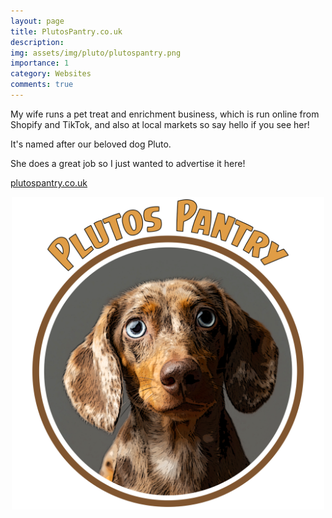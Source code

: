 ```yaml
---
layout: page
title: PlutosPantry.co.uk
description:
img: assets/img/pluto/plutospantry.png
importance: 1
category: Websites
comments: true
---
```


My wife runs a pet treat and enrichment business, which is run online from Shopify and TikTok, and also at local markets so say hello if you see her!

It's named after our beloved dog Pluto.

She does a great job so I just wanted to advertise it here!

[plutospantry.co.uk](https://plutospantry.co.uk)

<div style="text-align: center;">
  <a href="https://plutospantry.co.uk">
    <img src="/assets/img/pluto/plutospantry.png" alt="Centered image" style="display: block; margin: 0 auto; width: 500px; height: 500px;">
  </a>
</div>
